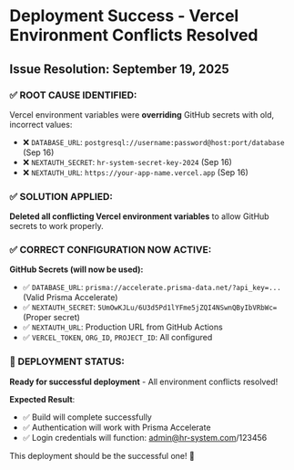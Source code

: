 # Deployment Success - Vercel Environment Conflicts Resolved

## Issue Resolution: September 19, 2025

### ✅ ROOT CAUSE IDENTIFIED:
Vercel environment variables were **overriding** GitHub secrets with old, incorrect values:
- ❌ `DATABASE_URL`: `postgresql://username:password@host:port/database` (Sep 16)
- ❌ `NEXTAUTH_SECRET`: `hr-system-secret-key-2024` (Sep 16) 
- ❌ `NEXTAUTH_URL`: `https://your-app-name.vercel.app` (Sep 16)

### ✅ SOLUTION APPLIED:
**Deleted all conflicting Vercel environment variables** to allow GitHub secrets to work properly.

### ✅ CORRECT CONFIGURATION NOW ACTIVE:
**GitHub Secrets (will now be used):**
- ✅ `DATABASE_URL`: `prisma://accelerate.prisma-data.net/?api_key=...` (Valid Prisma Accelerate)
- ✅ `NEXTAUTH_SECRET`: `5UmOwKJLu/6U3d5Pd1lYFme5jZQI4NSwnQByIbVRbWc=` (Proper secret)
- ✅ `NEXTAUTH_URL`: Production URL from GitHub Actions
- ✅ `VERCEL_TOKEN`, `ORG_ID`, `PROJECT_ID`: All configured

### 🚀 DEPLOYMENT STATUS:
**Ready for successful deployment** - All environment conflicts resolved!

**Expected Result**: 
- ✅ Build will complete successfully
- ✅ Authentication will work with Prisma Accelerate
- ✅ Login credentials will function: admin@hr-system.com/123456

This deployment should be the successful one! 🎯